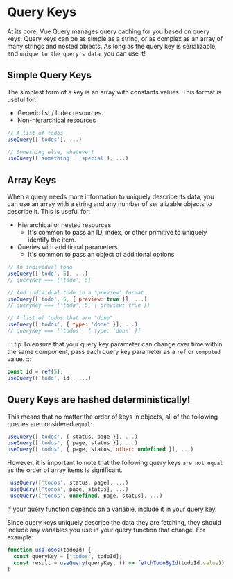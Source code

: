 # Query Keys

At its core, Vue Query manages query caching for you based on query keys. Query keys can be as simple as a string, or as complex as an array of many strings and nested objects. As long as the query key is serializable, and `unique to the query's data`, you can use it!

## Simple Query Keys

The simplest form of a key is an array with constants values. This format is useful for:

- Generic list / Index resources.
- Non-hierarchical resources

```js
// A list of todos
useQuery(['todos'], ...)

// Something else, whatever!
useQuery(['something', 'special'], ...)
```

## Array Keys

When a query needs more information to uniquely describe its data, you can use an array with a string and any number of serializable objects to describe it. This is useful for:

- Hierarchical or nested resources
  - It's common to pass an ID, index, or other primitive to uniquely identify the item.
- Queries with additional parameters
  - It's common to pass an object of additional options


```js
// An individual todo
useQuery(['todo', 5], ...)
// queryKey === ['todo', 5]

// And individual todo in a "preview" format
useQuery(['todo', 5, { preview: true }], ...)
// queryKey === ['todo', 5, { preview: true }]

// A list of todos that are "done"
useQuery(['todos', { type: 'done' }], ...)
// queryKey === ['todos', { type: 'done' }]
```

::: tip
To ensure that your query key parameter can change over time within the same component, pass each query key parameter as a `ref` or `computed` value.
:::

```js
const id = ref(5);
useQuery(['todo', id], ...)
```

## Query Keys are hashed deterministically!

This means that no matter the order of keys in objects, all of the following queries are considered `equal`:

```js
useQuery(['todos', { status, page }], ...)
useQuery(['todos', { page, status }], ...)
useQuery(['todos', { page, status, other: undefined }], ...)
```

However, it is important to note that the following query keys `are not equal` as the order of array items is significant.

```js
 useQuery(['todos', status, page], ...)
 useQuery(['todos', page, status], ...)
 useQuery(['todos', undefined, page, status], ...)
```

If your query function depends on a variable, include it in your query key.

Since query keys uniquely describe the data they are fetching, they should include any variables you use in your query function that change. For example:

```js
function useTodos(todoId) {
  const queryKey = ["todos", todoId];
  const result = useQuery(queryKey, () => fetchTodoById(todoId.value));
}
```


